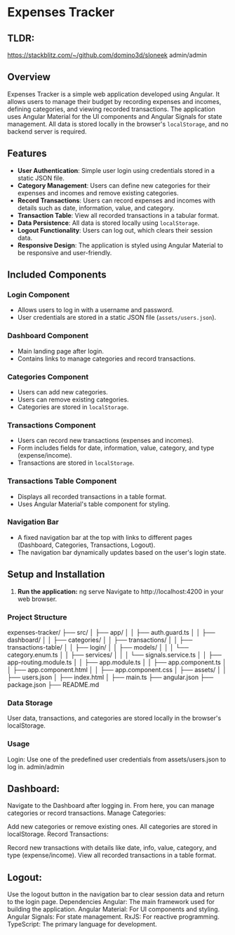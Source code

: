 # Expenses Tracker

## TLDR: 
https://stackblitz.com/~/github.com/domino3d/sloneek
admin/admin

## Overview

Expenses Tracker is a simple web application developed using Angular. It allows users to manage their budget by recording expenses and incomes, defining categories, and viewing recorded transactions. The application uses Angular Material for the UI components and Angular Signals for state management. All data is stored locally in the browser's `localStorage`, and no backend server is required.

## Features

- **User Authentication**: Simple user login using credentials stored in a static JSON file.
- **Category Management**: Users can define new categories for their expenses and incomes and remove existing categories.
- **Record Transactions**: Users can record expenses and incomes with details such as date, information, value, and category.
- **Transaction Table**: View all recorded transactions in a tabular format.
- **Data Persistence**: All data is stored locally using `localStorage`.
- **Logout Functionality**: Users can log out, which clears their session data.
- **Responsive Design**: The application is styled using Angular Material to be responsive and user-friendly.

## Included Components

### Login Component

- Allows users to log in with a username and password.
- User credentials are stored in a static JSON file (`assets/users.json`).

### Dashboard Component

- Main landing page after login.
- Contains links to manage categories and record transactions.

### Categories Component

- Users can add new categories.
- Users can remove existing categories.
- Categories are stored in `localStorage`.

### Transactions Component

- Users can record new transactions (expenses and incomes).
- Form includes fields for date, information, value, category, and type (expense/income).
- Transactions are stored in `localStorage`.

### Transactions Table Component

- Displays all recorded transactions in a table format.
- Uses Angular Material's table component for styling.

### Navigation Bar

- A fixed navigation bar at the top with links to different pages (Dashboard, Categories, Transactions, Logout).
- The navigation bar dynamically updates based on the user's login state.

## Setup and Installation

1. **Run the application:**
   ng serve
   Navigate to http://localhost:4200 in your web browser.

### Project Structure

expenses-tracker/
├── src/
│ ├── app/
│ │ ├── auth.guard.ts
│ │ ├── dashboard/
│ │ ├── categories/
│ │ ├── transactions/
│ │ ├── transactions-table/
│ │ ├── login/
│ │ ├── models/
│ │ │ └── category.enum.ts
│ │ ├── services/
│ │ │ └── signals.service.ts
│ │ ├── app-routing.module.ts
│ │ ├── app.module.ts
│ │ ├── app.component.ts
│ │ ├── app.component.html
│ │ ├── app.component.css
│ ├── assets/
│ │ ├── users.json
│ ├── index.html
│ ├── main.ts
├── angular.json
├── package.json
├── README.md

### Data Storage

User data, transactions, and categories are stored locally in the browser's localStorage.

### Usage

Login:
Use one of the predefined user credentials from assets/users.json to log in.
admin/admin

## Dashboard:

Navigate to the Dashboard after logging in. From here, you can manage categories or record transactions.
Manage Categories:

Add new categories or remove existing ones. All categories are stored in localStorage.
Record Transactions:

Record new transactions with details like date, info, value, category, and type (expense/income).
View all recorded transactions in a table format.

## Logout:

Use the logout button in the navigation bar to clear session data and return to the login page.
Dependencies
Angular: The main framework used for building the application.
Angular Material: For UI components and styling.
Angular Signals: For state management.
RxJS: For reactive programming.
TypeScript: The primary language for development.
